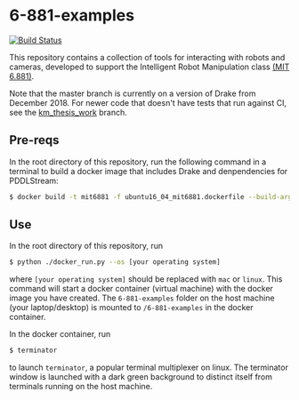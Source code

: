 # 6-881-examples
[![Build Status](https://travis-ci.org/RobotLocomotion/6-881-examples.svg?branch=master)](https://travis-ci.org/RobotLocomotion/6-881-examples)

This repository contains a collection of tools for interacting with robots and cameras, developed to support the Intelligent Robot Manipulation class [(MIT 6.881)](https://manipulation.csail.mit.edu/).

Note that the master branch is currently on a version of Drake from December 2018. For newer code that doesn't have tests that run against CI, see the [km_thesis_work](https://github.com/RobotLocomotion/6-881-examples/tree/km_thesis_work) branch.

## Pre-reqs
In the root directory of this repository, run the following command in a terminal to build a docker image that includes Drake and denpendencies for PDDLStream:
```bash
$ docker build -t mit6881 -f ubuntu16_04_mit6881.dockerfile --build-arg DRAKE_VERSION=20181212 .
``` 

## Use
In the root directory of this repository, run 
```bash
$ python ./docker_run.py --os [your operating system]
``` 
where `[your operating system]` should be replaced with `mac` or `linux`. This command will start a docker container (virtual machine) with the docker image you have created. The `6-881-examples` folder on the host machine (your laptop/desktop) is mounted to `/6-881-examples` in the docker container. 

In the docker container, run
```bash
$ terminator
```
to launch `terminator`, a popular terminal multiplexer on linux. The terminator window is launched with a dark green background to distinct itself from terminals running on the host machine. 





